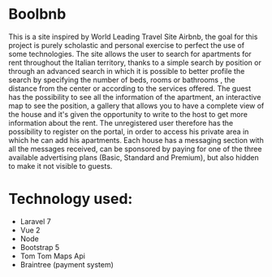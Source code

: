 # Boolbnb
This is a site inspired by World Leading Travel Site Airbnb, the goal for this project is purely scholastic and personal exercise to perfect the use of some technologies.
The site allows the user to search for apartments for rent throughout the Italian territory, thanks to a simple search by position or through an advanced search in which it is possible to better profile the search by specifying the number of beds, rooms or bathrooms , the distance from the center or according to the services offered.
The guest has the possibility to see all the information of the apartment, an interactive map to see the position, a gallery that allows you to have a complete view of the house and it's given the opportunity to write to the host to get more information about the rent.
The unregistered user therefore has the possibility to register on the portal, in order to access his private area in which he can add his apartments.
Each house has a messaging section with all the messages received, can be sponsored by paying for one of the three available advertising plans (Basic, Standard and Premium), but also hidden to make it not visible to guests.

# Technology used:
- Laravel 7
- Vue 2
- Node
- Bootstrap 5
- Tom Tom Maps Api
- Braintree (payment system)